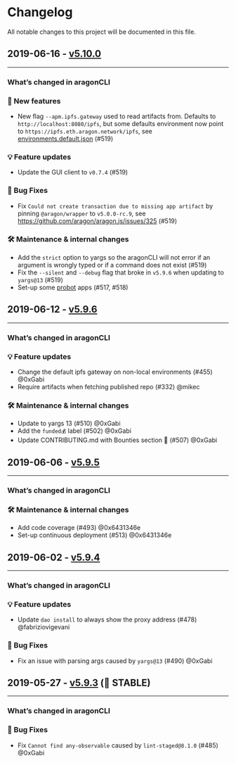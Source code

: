 # Changelog

All notable changes to this project will be documented in this file.

## 2019-06-16 - [v5.10.0]

---

### What’s changed in aragonCLI

### 🚀 New features

* New flag `--apm.ipfs.gateway` used to read artifacts from.
  Defaults to `http://localhost:8080/ipfs`, but some defaults environment now point to `https://ipfs.eth.aragon.network/ipfs`, see [environments.default.json](https://github.com/aragon/aragon-cli/blob/master/packages/aragon-cli/config/environments.default.json) (#519)

### 💡 Feature updates

* Update the GUI client to `v0.7.4` (#519)

### 🐛 Bug Fixes

* Fix `Could not create transaction due to missing app artifact` by pinning `@aragon/wrapper` to `v5.0.0-rc.9`, see <https://github.com/aragon/aragon.js/issues/325> (#519)

### 🛠️ Maintenance & internal changes

* Add the `strict` option to yargs so the aragonCLI will not error if an argument is wrongly typed or if a command does not exist (#519)
* Fix the `--silent` and `--debug` flag that broke in `v5.9.6` when updating to `yargs@13` (#519)
* Set-up some [probot](https://probot.github.io) apps (#517, #518)

## 2019-06-12 - [v5.9.6]

---

### What’s changed in aragonCLI

### 💡 Feature updates

* Change the default ipfs gateway on non-local environments (#455) @0xGabi
* Require artifacts when fetching published repo (#332) @mikec

### 🛠️ Maintenance & internal changes

* Update to yargs 13 (#510) @0xGabi
* Add the `funded💰` label (#502) @0xGabi
* Update CONTRIBUTING.md with Bounties section 🦅 (#507) @0xGabi

## 2019-06-06 - [v5.9.5]

---

### What’s changed in aragonCLI

### 🛠️ Maintenance & internal changes

* Add code coverage (#493) @0x6431346e
* Set-up continuous deployment (#513) @0x6431346e

## 2019-06-02 - [v5.9.4]

---

### What’s changed in aragonCLI

### 💡 Feature updates

* Update `dao install` to always show the proxy address (#478) @fabriziovigevani

### 🐛 Bug Fixes

* Fix an issue with parsing args caused by `yargs@13` (#490) @0xGabi
  
## 2019-05-27 - [v5.9.3] (🌳 STABLE)

---

### What’s changed in aragonCLI

### 🐛 Bug Fixes

* Fix `Cannot find any-observable` caused by `lint-staged@8.1.0` (#485) @0xGabi

[v5.10.0]: https://github.com/aragon/aragon-cli/compare/v5.9.6...v5.10.0
[v5.9.6]: https://github.com/aragon/aragon-cli/compare/v5.9.5...v5.9.6
[v5.9.5]: https://github.com/aragon/aragon-cli/compare/v5.9.4...v5.9.5
[v5.9.4]: https://github.com/aragon/aragon-cli/compare/v5.9.3...v5.9.4
[v5.9.3]: https://github.com/aragon/aragon-cli/compare/v5.9.2...v5.9.3
